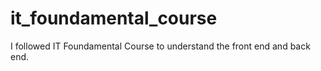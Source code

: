 # it_foundamental_course
I followed IT Foundamental Course to understand the front end and back end.
